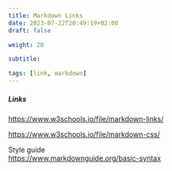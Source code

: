 ```yaml
---
title: Markdown Links
date: 2023-07-22T20:49:19+02:00
draft: false

weight: 20

subtitle: 

tags: [link, markdown]
---
```


##### Links

https://www.w3schools.io/file/markdown-links/

https://www.w3schools.io/file/markdown-css/

Style guide <br>
https://www.markdownguide.org/basic-syntax



<!--
[]() <br>
-->